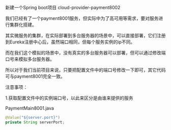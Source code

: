 



新建一个Spring boot项目 cloud-provider-payment8002



我们已经有了一个payment8001服务，但实际中为了高可用等需求，要对服务进行集群化搭建。

其实微服务的集群，在实际部署到多台服务器的场景中，可以直接部署，它们注册到Eureka注册中心后，虽然端口相同，但每个服务实例的ip不同。

而在我们这个模拟的场景中，没有真实的多台服务器可以部署，但可以通过修改端口号来模拟多台服务器。

所以对于我们当前项目来说，只要把配置文件中的端口号修改一下即可，其它代码可与payment8001完全一致。



注意事项：

1.获取配置文件中的实例端口号，以此来区分是由谁来提供的服务

PaymentMain8001.java

```java
@Value("${server.port}")
private String serverPort;
```

